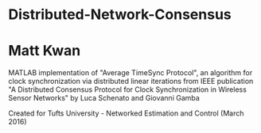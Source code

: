 # Distributed-Network-Consensus
# Matt Kwan

MATLAB implementation of "Average TimeSync Protocol", an algorithm for clock synchronization via distributed linear iterations from IEEE publication "A Distributed Consensus Protocol for Clock Synchronization in Wireless Sensor Networks" by Luca Schenato and Giovanni Gamba

Created for Tufts University - Networked Estimation and Control (March 2016)
